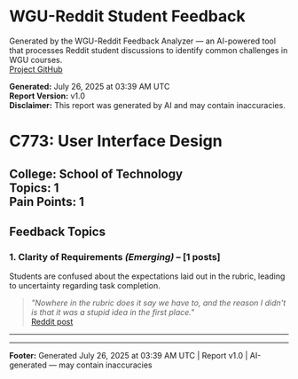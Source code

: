 # WGU-Reddit Student Feedback

Generated by the WGU-Reddit Feedback Analyzer — an AI-powered tool that processes Reddit student discussions to identify common challenges in WGU courses.  
[Project GitHub](https://wgudataninja.github.io/wgu-reddit-monitoring-pipeline/)

**Generated:** July 26, 2025 at 03:39 AM UTC  
**Report Version:** v1.0  
**Disclaimer:** This report was generated by AI and may contain inaccuracies.  
# C773: User Interface Design
**College:** School of Technology  
**Topics:** 1  
**Pain Points:** 1  
---
## Feedback Topics
### 1. Clarity of Requirements _(Emerging)_ – [1 posts]
Students are confused about the expectations laid out in the rubric, leading to uncertainty regarding task completion.  
> _"Nowhere in the rubric does it say we have to, and the reason I didn't is that it was a stupid idea in the first place."_  
> [Reddit post](https://reddit.com/comments/1e1597j)  
---
---
**Footer:** Generated July 26, 2025 at 03:39 AM UTC | Report v1.0 | AI-generated — may contain inaccuracies  